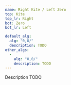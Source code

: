 ```yaml
---
name: Right Kite / Left Zero
top: Kite
top_lr: Right
bot: Zero
bot_lr: Left

default_alg:
  alg: "0,0/"
  description: TODO
other_algs:
  -
    alg: "0,0/"
    description: TODO
---
```


Description TODO


